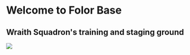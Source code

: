 # Welcome to Folor Base
## Wraith Squadron's training and staging ground
![](https://static.wikia.nocookie.net/starwars/images/3/38/Wraith_Squadron.jpg)
